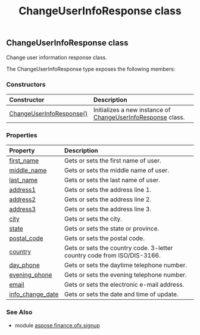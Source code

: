 ﻿---
title: ChangeUserInfoResponse class
second_title: Aspose.Finance for Python via .NET API References
description: 
type: docs
weight: 110
url: /python-net/aspose.finance.ofx.signup/changeuserinforesponse/
is_root: false
---

## ChangeUserInfoResponse class

Change user information response class.



The ChangeUserInfoResponse type exposes the following members:

### Constructors
| Constructor | Description |
| :- | :- |
| [ChangeUserInfoResponse()](/finance/python-net/aspose.finance.ofx.signup/changeuserinforesponse/__init__/#) | Initializes a new instance of [ChangeUserInfoResponse](/finance/python-net/aspose.finance.ofx.signup/changeuserinforesponse) class. |


### Properties
| Property | Description |
| :- | :- |
| [first_name](/finance/python-net/aspose.finance.ofx.signup/changeuserinforesponse/first_name) | Gets or sets the first name of user. |
| [middle_name](/finance/python-net/aspose.finance.ofx.signup/changeuserinforesponse/middle_name) | Gets or sets the middle name of user. |
| [last_name](/finance/python-net/aspose.finance.ofx.signup/changeuserinforesponse/last_name) | Gets or sets the last name of user. |
| [address1](/finance/python-net/aspose.finance.ofx.signup/changeuserinforesponse/address1) | Gets or sets the address line 1. |
| [address2](/finance/python-net/aspose.finance.ofx.signup/changeuserinforesponse/address2) | Gets or sets the address line 2. |
| [address3](/finance/python-net/aspose.finance.ofx.signup/changeuserinforesponse/address3) | Gets or sets the address line 3. |
| [city](/finance/python-net/aspose.finance.ofx.signup/changeuserinforesponse/city) | Gets or sets the city. |
| [state](/finance/python-net/aspose.finance.ofx.signup/changeuserinforesponse/state) | Gets or sets the state or province. |
| [postal_code](/finance/python-net/aspose.finance.ofx.signup/changeuserinforesponse/postal_code) | Gets or sets the postal code. |
| [country](/finance/python-net/aspose.finance.ofx.signup/changeuserinforesponse/country) | Gets or sets the country code. 3-letter country code from ISO/DIS-3166. |
| [day_phone](/finance/python-net/aspose.finance.ofx.signup/changeuserinforesponse/day_phone) | Gets or sets the daytime telephone number. |
| [evening_phone](/finance/python-net/aspose.finance.ofx.signup/changeuserinforesponse/evening_phone) | Gets or sets the evening telephone number. |
| [email](/finance/python-net/aspose.finance.ofx.signup/changeuserinforesponse/email) | Gets or sets the electronic e-mail address. |
| [info_change_date](/finance/python-net/aspose.finance.ofx.signup/changeuserinforesponse/info_change_date) | Gets or sets the date and time of update. |


### See Also

* module [aspose.finance.ofx.signup](../)

